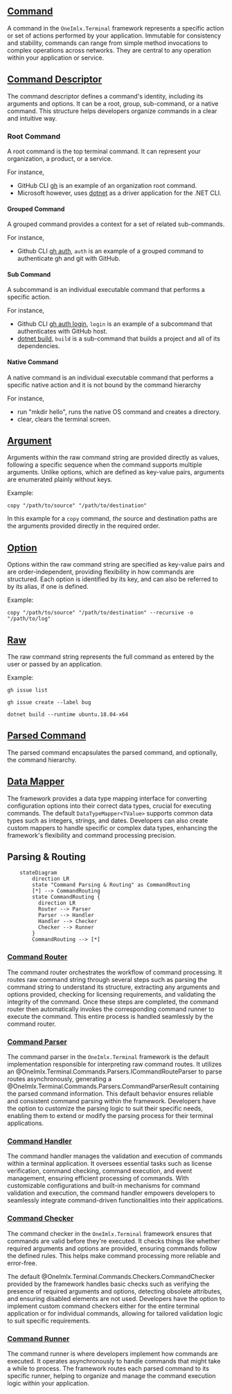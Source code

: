 ## [Command](xref:OneImlx.Terminal.Commands.Command)
A command in the `OneImlx.Terminal` framework represents a specific action or set of actions performed by your application. Immutable for consistency and stability, commands can range from simple method invocations to complex operations across networks. They are central to any operation within your application or service.

## [Command Descriptor](xref:OneImlx.Terminal.Commands.CommandDescriptor)
The command descriptor defines a command's identity, including its arguments and options. It can be a root, group, sub-command, or a native command. This structure helps developers organize commands in a clear and intuitive way.

### Root Command
A root command is the top terminal command. It can represent your organization, a product, or a service. 
  
For instance, 
- GitHub CLI [gh](https://cli.github.com/manual/gh) is an example of an organization root command.
- Microsoft however, uses [dotnet](https://docs.microsoft.com/en-us/dotnet/core/tools/dotnet) as a driver application for the .NET CLI. 

#### Grouped Command
A grouped command provides a context for a set of related sub-commands. 

For instance,
- Github CLI [gh auth](https://cli.github.com/manual/gh_auth), `auth` is an example of a grouped command to authenticate gh and git with GitHub. 

#### Sub Command
A subcommand is an individual executable command that performs a specific action. 

For instance,
- Github CLI [gh auth login](https://cli.github.com/manual/gh_auth_login), `login` is an example of a subcommand that authenticates with GitHub host.
- [dotnet build](https://docs.microsoft.com/en-us/dotnet/core/tools/dotnet-build), `build` is a sub-command that builds a project and all of its dependencies.

#### Native Command
A native command is an individual executable command that performs a specific native action and it is not bound by the command hierarchy

For instance,
- run "mkdir hello", runs the native OS command and creates a directory.
- clear, clears the terminal screen.

## [Argument](xref:OneImlx.Terminal.Commands.Argument)
Arguments within the raw command string are provided directly as values, following a specific sequence when the command supports multiple arguments. Unlike options, which are defined as key-value pairs, arguments are enumerated plainly without keys.

Example:
```
copy "/path/to/source" "/path/to/destination"
```

In this example for a `copy` command, *the* source and destination paths are the arguments provided directly in the required order.

## [Option](xref:OneImlx.Terminal.Commands.Option)
Options within the raw command string are specified as key-value pairs and are order-independent, providing flexibility in how commands are structured. Each option is identified by its key, and can also be referred to by its alias, if one is defined.

Example:
```
copy "/path/to/source" "/path/to/destination" --recursive -o "/path/to/log"
```

## [Raw](xref:System.String)
The raw command string represents the full command as entered by the user or passed by an application.

Example:
```
gh issue list
 
gh issue create --label bug
 
dotnet build --runtime ubuntu.18.04-x64
```

## [Parsed Command](xref:OneImlx.Terminal.Commands.Parsers.ParsedCommand)
The parsed command encapsulates the parsed command, and optionally, the command hierarchy.

## [Data Mapper](xref:OneImlx.Terminal.Commands.Checkers.DataTypeMapper`1)
The framework provides a data type mapping interface for converting configuration options into their correct data types, crucial for executing commands. The default `DataTypeMapper<TValue>` supports common data types such as integers, strings, and dates. Developers can also create custom mappers to handle specific or complex data types, enhancing the framework's flexibility and command processing precision.

## Parsing & Routing

```mermaid
    stateDiagram
        direction LR
        state "Command Parsing & Routing" as CommandRouting
        [*] --> CommandRouting
        state CommandRouting {
          direction LR
          Router --> Parser
          Parser --> Handler
          Handler --> Checker
          Checker --> Runner
        }
        CommandRouting --> [*]
```

### [Command Router](xref:OneImlx.Terminal.Commands.CommandRouter)
The command router orchestrates the workflow of command processing. It routes raw command string through several steps such as parsing the command string to understand its structure, extracting any arguments and options provided, checking for licensing requirements, and validating the integrity of the command. Once these steps are completed, the command router then automatically invokes the corresponding command runner to execute the command. This entire process is handled seamlessly by the command router.

### [Command Parser](xref:OneImlx.Terminal.Commands.Parsers.CommandParser)
The command parser in the `OneImlx.Terminal` framework is the default implementation responsible for interpreting raw command routes. It utilizes an @OneImlx.Terminal.Commands.Parsers.ICommandRouteParser to parse routes asynchronously, generating a @OneImlx.Terminal.Commands.Parsers.CommandParserResult containing the parsed command information. This default behavior ensures reliable and consistent command parsing within the framework. Developers have the option to customize the parsing logic to suit their specific needs, enabling them to extend or modify the parsing process for their terminal applications.

### [Command Handler](xref:OneImlx.Terminal.Commands.Handlers.CommandHandler)
The command handler manages the validation and execution of commands within a terminal application. It oversees essential tasks such as license verification, command checking, command execution, and event management, ensuring efficient processing of commands. With customizable configurations and built-in mechanisms for command validation and execution, the command handler empowers developers to seamlessly integrate command-driven functionalities into their applications.

### [Command Checker](xref:OneImlx.Terminal.Commands.Checkers.CommandChecker)
The command checker in the `OneImlx.Terminal` framework ensures that commands are valid before they're executed. It checks things like whether required arguments and options are provided, ensuring commands follow the defined rules. This helps make command processing more reliable and error-free.

The default @OneImlx.Terminal.Commands.Checkers.CommandChecker provided by the framework handles basic checks such as verifying the presence of required arguments and options, detecting obsolete attributes, and ensuring disabled elements are not used. Developers have the option to implement custom command checkers either for the entire terminal application or for individual commands, allowing for tailored validation logic to suit specific requirements.

### [Command Runner](xref:OneImlx.Terminal.Commands.Runners.CommandRunner`1)
The command runner is where developers implement how commands are executed. It operates asynchronously to handle commands that might take a while to process. The framework routes each parsed command to its specific runner, helping to organize and manage the command execution logic within your application.
